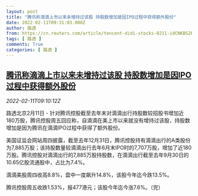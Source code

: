 ```yaml
---
layout: post
title: "腾讯称滴滴上市以来未增持过该股 持股数增加是因IPO过程中获得额外股份"
date: 2022-02-11T09:31:03.000Z
author: 路透
from: https://cn.reuters.com/article/tencent-didi-stocks-0211-idCNKBS2KG0NU
tags: [ 路透 ]
comments: True
categories: [ 路透 ]
---
```

<!--1644571863000-->
[腾讯称滴滴上市以来未增持过该股 持股数增加是因IPO过程中获得额外股份](https://cn.reuters.com/article/tencent-didi-stocks-0211-idCNKBS2KG0NU)
------

<div>
<div><i>2022-02-11T09:10:12Z</i></div><p>路透北京2月11日 - 针对腾讯控股截至去年末对滴滴出行持股数较招股书增加近180万股，腾讯控股周五回应称，自滴滴在美上市以来就没有增持过该股，持股数增加是因为腾讯在滴滴IPO过程中获得了额外股份。</p><p>美国证监会网站周四披露，截至去年12月31日，腾讯控股持有滴滴出行的A类股份为7,885万股；该持股数量较滴滴出行去年6月末IPO时的7,707万股，增加了近180万股。腾讯控股对滴滴出行的7,885万股持股数，在滴滴出行截至去年9月30日的10.65亿股流通股中，占比为7.4%。</p><p>滴滴美股周四收高8.8%，盘中一度飙升14.8%，该股今年迄今跌13.5%。</p><p>腾讯控股周五收跌1.53%，报477港元；该股今年迄今涨7.6%。（完）</p>
</div>

